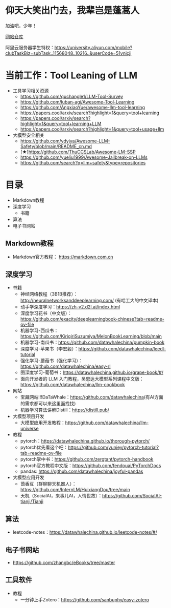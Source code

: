 # 仰天大笑出门去，我辈岂是蓬蒿人

加油吧，少年！

[网站仓库](https://github.com/wonderNefelibata/wonderNefelibata.github.io)

阿里云服务器学生特权：<https://university.aliyun.com/mobile?clubTaskBiz=subTask..11568048..10216..&userCode=51vnicji>

# 当前工作：Tool Leaning of LLM
- 工具学习相关资源
  - <https://github.com/quchangle1/LLM-Tool-Survey>
  - <https://github.com/luban-agi/Awesome-Tool-Learning>
  - <https://github.com/AngxiaoYue/awesome-llm-tool-learning>
  - <https://papers.cool/arxiv/search?highlight=1&query=tool+learning>
  - <https://papers.cool/arxiv/search?highlight=1&query=tool+learning+LLM>
  - <https://papers.cool/arxiv/search?highlight=1&query=tool+usage+llm>
- 大模型安全相关
  - <https://github.com/ydyjya/Awesome-LLM-Safety/blob/main/README_cn.md>
  - [★]<https://github.com/ThuCCSLab/Awesome-LM-SSP>
  - <https://github.com/yueliu1999/Awesome-Jailbreak-on-LLMs>
  - <https://github.com/search?q=llm+safety&type=repositories>
# 目录
- Markdown教程
- 深度学习
   - 书籍
- 算法
- 电子书网站

## Markdown教程

- Markdown官方教程： <https://markdown.com.cn>

## 深度学习  
- 书籍
   - 神经网络教程（3B1B推荐）：<http://neuralnetworksanddeeplearning.com/>     (有哈工大的中文译本)
   - 动手学深度学习：<https://zh-v2.d2l.ai/index.html>
   - 深度学习花书（中文版）：<https://github.com/exacity/deeplearningbook-chinese?tab=readme-ov-file>
   - 机器学习-西瓜书：<https://github.com/KirigiriSuzumiya/MelonBookLearning/blob/main>
   - 机器学习-南瓜书：<https://github.com/datawhalechina/pumpkin-book>
   - 深度学习-苹果书（李宏毅）：<https://github.com/datawhalechina/leedl-tutorial>
   - 强化学习-蘑菇书（强化学习）：<https://github.com/datawhalechina/easy-rl>
   - 图深度学习-葡萄书：<https://datawhalechina.github.io/grape-book/#/>
   - 面向开发者的 LLM 入门教程，吴恩达大模型系列课程中文版：<https://github.com/datawhalechina/llm-cookbook>
- 网站
   - 宝藏网站!!!DaTaWhale：<https://github.com/datawhalechina>(有AI方面的需求都可以来这里面找找)
   - 机器学习算法讲解Distill：<https://distill.pub/>
- 大模型项目开发
   - 大模型应用开发教程：<https://github.com/datawhalechina/llm-universe>
- 教程
   - pytorch：<https://datawhalechina.github.io/thorough-pytorch/>
   - pytorch优先看这个吧：<https://github.com/yunjey/pytorch-tutorial?tab=readme-ov-file>
   - pytorch掌中书：<https://github.com/zergtant/pytorch-handbook>
   - pytorch官方教程中文版：<https://github.com/fendouai/PyTorchDocs>
   - pandas: <https://github.com/datawhalechina/joyful-pandas>
- 大模型应用开发
   - 茴香豆（群聊聊天机器人）：<https://github.com/InternLM/HuixiangDou/tree/main>
   - 天机（SocialAI，来事儿AI，人情世故）：<https://github.com/SocialAI-tianji/Tianji>
 
## 算法
- leetcode-notes：<https://datawhalechina.github.io/leetcode-notes/#/>
 
## 电子书网站

- <https://github.com/zhangbc/eBooks/tree/master>

## 工具软件

- 教程
   - 一分钟上手Zotero：<https://github.com/sanbuphy/easy-zotero>


